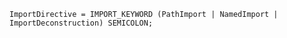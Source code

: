 <!-- This file is generated automatically by infrastructure scripts. Please don't edit by hand. -->

```{ .ebnf .slang-ebnf #ImportDirective }
ImportDirective = IMPORT_KEYWORD (PathImport | NamedImport | ImportDeconstruction) SEMICOLON;
```
